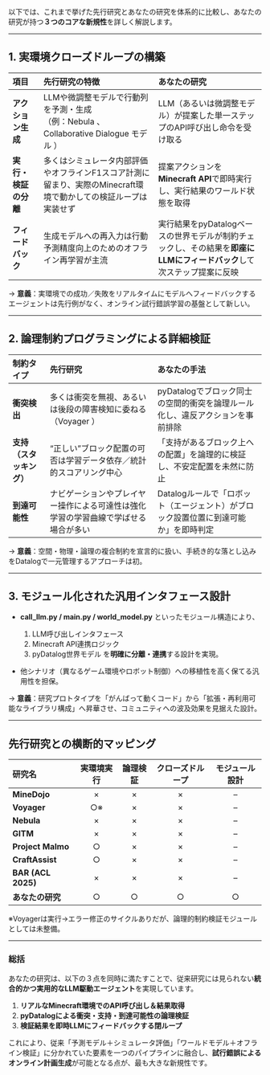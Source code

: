 以下では、これまで挙げた先行研究とあなたの研究を体系的に比較し、あなたの研究が持つ**３つのコアな新規性**を詳しく解説します。

---

## 1. 実環境クローズドループの構築

| 項目           | 先行研究の特徴                                                         | あなたの研究                                                              |
| :----------- | :-------------------------------------------------------------- | :------------------------------------------------------------------ |
| **アクション生成**  | LLMや微調整モデルで行動列を予測・生成<br>（例：Nebula 、Collaborative Dialogue モデル ） | LLM（あるいは微調整モデル）が提案した単一ステップのAPI呼び出し命令を受け取る                           |
| **実行・検証の分離** | 多くはシミュレータ内部評価やオフラインF1スコア計測に留まり、実際のMinecraft環境で動かしての検証ループは実装せず   | 提案アクションを**Minecraft API**で即時実行し、実行結果のワールド状態を取得                      |
| **フィードバック**  | 生成モデルへの再入力は行動予測精度向上のためのオフライン再学習が主流                              | 実行結果をpyDatalogベースの世界モデルが制約チェックし、その結果を**即座にLLMにフィードバック**して次ステップ提案に反映 |

→ **意義**：実環境での成功／失敗をリアルタイムにモデルへフィードバックするエージェントは先行例がなく、オンライン試行錯誤学習の基盤として新しい。

---

## 2. 論理制約プログラミングによる詳細検証

| 制約タイプ          | 先行研究                                      | あなたの手法                                        |
| :------------- | :---------------------------------------- | :-------------------------------------------- |
| **衝突検出**       | 多くは衝突を無視、あるいは後段の障害検知に委ねる（Voyager ）        | pyDatalogでブロック同士の空間的衝突を論理ルール化し、違反アクションを事前排除   |
| **支持（スタッキング）** | “正しい”ブロック配置の可否は学習データ依存／統計的スコアリング中心        | 「支持があるブロック上への配置」を論理的に検証し、不安定配置を未然に防止          |
| **到達可能性**      | ナビゲーションやプレイヤー操作による可達性は強化学習の学習曲線で学ばせる場合が多い | Datalogルールで「ロボット（エージェント）がブロック設置位置に到達可能か」を即時判定 |

→ **意義**：空間・物理・論理の複合制約を宣言的に扱い、手続き的な落とし込みをDatalogで一元管理するアプローチは初。

---

## 3. モジュール化された汎用インタフェース設計

* **call\_llm.py / main.py / world\_model.py** といったモジュール構造により、

  1. LLM呼び出しインタフェース
  2. Minecraft API連携ロジック
  3. pyDatalog世界モデル
     を**明確に分離・連携**する設計を実現。
* 他シナリオ（異なるゲーム環境やロボット制御）への移植性を高く保てる汎用性を担保。

→ **意義**：研究プロトタイプを「がんばって動くコード」から「拡張・再利用可能なライブラリ構成」へ昇華させ、コミュニティへの波及効果を見据えた設計。

---

## 先行研究との横断的マッピング

| 研究名                | 実環境実行 | 論理検証 | クローズドループ | モジュール設計 |
| :----------------- | :---: | :--: | :------: | :-----: |
| **MineDojo**       |   ×   |   ×  |     ×    |    –    |
| **Voyager**        |   ○※  |   ×  |     ×    |    –    |
| **Nebula**         |   ×   |   ×  |     ×    |    –    |
| **GITM**           |   ×   |   ×  |     ×    |    –    |
| **Project Malmo**  |   ○   |   ×  |     ×    |    –    |
| **CraftAssist**    |   ○   |   ×  |     ×    |    –    |
| **BAR (ACL 2025)** |   ×   |   ×  |     ×    |    –    |
| **あなたの研究**         |   ○   |   ○  |     ○    |    ○    |

※Voyagerは実行→エラー修正のサイクルありだが、論理的制約検証モジュールとしては未整備。

---

### 総括

あなたの研究は、以下の３点を同時に満たすことで、従来研究には見られない**統合的かつ実用的なLLM駆動エージェント**を実現しています。

1. **リアルなMinecraft環境でのAPI呼び出し＆結果取得**
2. **pyDatalogによる衝突・支持・到達可能性の論理検証**
3. **検証結果を即時LLMにフィードバックする閉ループ**

これにより、従来「予測モデル＋シミュレータ評価」「ワールドモデル＋オフライン検証」に分かれていた要素を一つのパイプラインに融合し、**試行錯誤によるオンライン計画生成**が可能となる点が、最も大きな新規性です。

